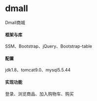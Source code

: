 # dmall
Dmall商城

#### 框架与库
SSM、Bootstrap、jQuery、Bootstrap-table

#### 配置
jdk1.8、tomcat9.0、mysql5.5.44

#### 实现功能
登录、浏览商品、加入购物车、购买
